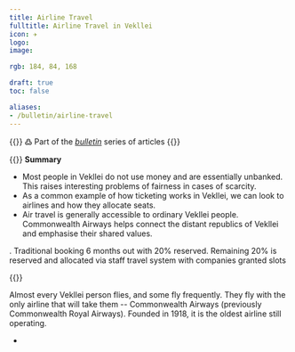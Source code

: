 ```yaml
---
title: Airline Travel
fulltitle: Airline Travel in Vekllei
icon: ✈️
logo:
image:

rgb: 184, 84, 168

draft: true
toc: false

aliases:
- /bulletin/airline-travel
---
```

{{<hint>}}
߷ Part of the *[bulletin](/bulletin/)* series of articles
{{</hint>}}

{{<hint panel>}}
**Summary**

* Most people in Vekllei do not use money and are essentially unbanked. This raises interesting problems of fairness in cases of scarcity.
* As a common example of how ticketing works in Vekllei, we can look to airlines and how they allocate seats.
* Air travel is generally accessible to ordinary Vekllei people. Commonwealth Airways helps connect the distant republics of Vekllei and emphasise their shared values.


. Traditional booking 6 months out with 20% reserved. Remaining 20% is reserved and allocated via staff travel system with companies granted slots

{{</hint>}}

Almost every Vekllei person flies, and some fly frequently. They fly with the only airline that will take them -- Commonwealth Airways (previously Commonwealth Royal Airways). Founded in 1918, it is the oldest airline still operating.

*